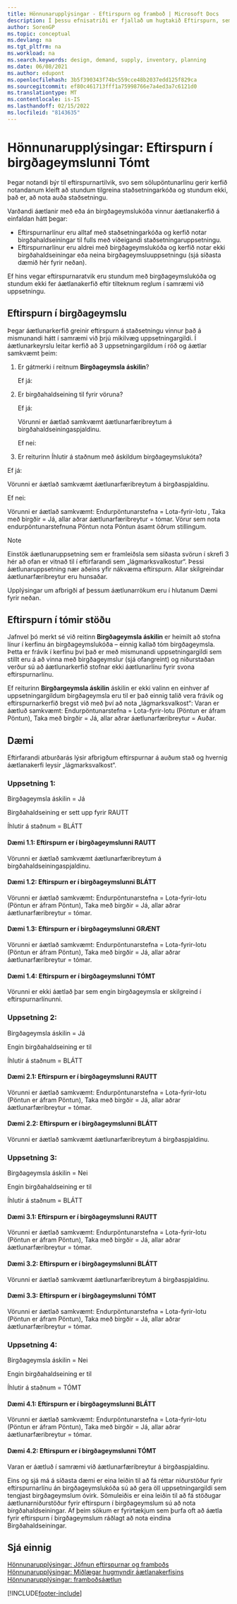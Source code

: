 ```yaml
---
title: Hönnunarupplýsingar - Eftirspurn og framboð | Microsoft Docs
description: Í þessu efnisatriði er fjallað um hugtakið Eftirspurn, sem er algengasta orðið notað yfir hvers konar vergri eftirspurn, svo sem sölupöntun og íhluti þarft frá framleiðslu röð.
author: SorenGP
ms.topic: conceptual
ms.devlang: na
ms.tgt_pltfrm: na
ms.workload: na
ms.search.keywords: design, demand, supply, inventory, planning
ms.date: 06/08/2021
ms.author: edupont
ms.openlocfilehash: 3b5f390343f74bc559cce48b2037edd125f829ca
ms.sourcegitcommit: ef80c461713fff1a75998766e7a4ed3a7c6121d0
ms.translationtype: MT
ms.contentlocale: is-IS
ms.lasthandoff: 02/15/2022
ms.locfileid: "8143635"
---
```

# <a name="design-details-demand-at-blank-location"></a>Hönnunarupplýsingar: Eftirspurn í birgðageymslunni Tómt
Þegar notandi býr til eftirspurnartilvik, svo sem sölupöntunarlínu gerir kerfið notandanum kleift að stundum tilgreina staðsetningarkóða og stundum ekki, það er, að nota auða staðsetningu.

Varðandi áætlanir með eða án birgðageymslukóða vinnur áætlanakerfið á einfaldan hátt þegar:

- Eftirspurnarlínur eru alltaf með staðsetningarkóða og kerfið notar birgðahaldseiningar til fulls með viðeigandi staðsetningaruppsetningu.
- Eftirspurnarlínur eru aldrei með birgðageymslukóða og kerfið notar ekki birgðahaldseiningar eða neina birgðageymsluuppsetningu (sjá síðasta dæmið hér fyrir neðan).

Ef hins vegar eftirspurnaratvik eru stundum með birgðageymslukóða og stundum ekki fer áætlanakerfið eftir tilteknum reglum í samræmi við uppsetningu.

## <a name="demand-at-location"></a>Eftirspurn í birgðageymslu
Þegar áætlunarkerfið greinir eftirspurn á staðsetningu vinnur það á mismunandi hátt í samræmi við þrjú mikilvæg uppsetningargildi. Í áætlunarkeyrslu leitar kerfið að 3 uppsetningargildum í röð og áætlar samkvæmt þeim:

1. Er gátmerki í reitnum **Birgðageymsla áskilin**?

    Ef já:

2. Er birgðahaldseining til fyrir vöruna?

    Ef já:

    Vörunni er áætlað samkvæmt áætlunarfæribreytum á birgðahaldseiningaspjaldinu.

    Ef nei:

3. Er reiturinn Íhlutir á staðnum með áskildum birgðageymslukóta?

  Ef já:

  Vörunni er áætlað samkvæmt áætlunarfæribreytum á birgðaspjaldinu.

  Ef nei:

  Vörunni er áætlað samkvæmt: Endurpöntunarstefna = Lota-fyrir-lotu , Taka með birgðir = Já, allar aðrar áætlunarfæribreytur = tómar. Vörur sem nota endurpöntunarstefnuna Pöntun nota Pöntun ásamt öðrum stillingum.

> [!NOTE]
> Einstök áætlunaruppsetning sem er framleiðsla sem síðasta svörun í skrefi 3 hér að ofan er vitnað til í eftirfarandi sem „lágmarksvalkostur“. Þessi áætlunaruppsetning nær aðeins yfir nákvæma eftirspurn. Allar skilgreindar áætlunarfæribreytur eru hunsaðar.

Upplýsingar um afbrigði af þessum áætlunarrökum eru í hlutanum Dæmi fyrir neðan.

## <a name="demand-at-blank-location"></a>Eftirspurn í tómir stöðu
Jafnvel þó merkt sé við reitinn **Birgðageymsla áskilin** er heimilt að stofna línur í kerfinu án birgðageymslukóða – einnig kallað tóm birgðageymsla. Þetta er frávik í kerfinu því það er með mismunandi uppsetningargildi sem stillt eru á að vinna með birgðageymslur (sjá ofangreint) og niðurstaðan verður sú að áætlunarkerfið stofnar ekki áætlunarlínu fyrir svona eftirspurnarlínu.

Ef reiturinn **Birgðargeymsla áskilin** áskilin er ekki valinn en einhver af uppsetningargildum birgðageymsla eru til er það einnig talið vera frávik og eftirspurnarkerfið bregst við með því að nota „lágmarksvalkost“: Varan er áætluð samkvæmt: Endurpöntunarstefna = Lota-fyrir-lotu (Pöntun er áfram Pöntun), Taka með birgðir = Já, allar aðrar áætlunarfæribreytur = Auðar.

## <a name="scenarios"></a>Dæmi
Eftirfarandi atburðarás lýsir afbrigðum eftirspurnar á auðum stað og hvernig áætlanakerfi leysir „lágmarksvalkost“.

### <a name="setup-1"></a>Uppsetning 1:
Birgðageymsla áskilin = Já

Birgðahaldseining er sett upp fyrir RAUTT

Íhlutir á staðnum = BLÁTT

#### <a name="case-11-demand-is-at-red-location"></a>Dæmi 1.1: Eftirspurn er í birgðageymslunni  RAUTT
Vörunni er áætlað samkvæmt áætlunarfæribreytum á birgðahaldseiningaspjaldinu.

#### <a name="case-12-demand-is-at-blue-location"></a>Dæmi 1.2: Eftirspurn er í birgðageymslunni  BLÁTT
Vörunni er áætlað samkvæmt: Endurpöntunarstefna = Lota-fyrir-lotu (Pöntun er áfram Pöntun), Taka með birgðir = Já, allar aðrar áætlunarfæribreytur = tómar.

#### <a name="case-13-demand-is-at-green-location"></a>Dæmi 1.3: Eftirspurn er í birgðageymslunni GRÆNT
Vörunni er áætlað samkvæmt: Endurpöntunarstefna = Lota-fyrir-lotu (Pöntun er áfram Pöntun), Taka með birgðir = Já, allar aðrar áætlunarfæribreytur = tómar.

#### <a name="case-14-demand-is-at-blank-location"></a>Dæmi 1.4: Eftirspurn er í birgðageymslunni TÓMT
Vörunni er ekki áætlað þar sem engin birgðageymsla er skilgreind í eftirspurnarlínunni.

### <a name="setup-2"></a>Uppsetning 2:
Birgðageymsla áskilin = Já

Engin birgðahaldseining er til

Íhlutir á staðnum = BLÁTT

#### <a name="case-21-demand-is-at-red-location"></a>Dæmi 2.1: Eftirspurn er í birgðageymslunni  RAUTT
Vörunni er áætlað samkvæmt: Endurpöntunarstefna = Lota-fyrir-lotu (Pöntun er áfram Pöntun), Taka með birgðir = Já, allar aðrar áætlunarfæribreytur = tómar.

#### <a name="case-22-demand-is-at-blue-location"></a>Dæmi 2.2: Eftirspurn er í birgðageymslunni  BLÁTT
Vörunni er áætlað samkvæmt áætlunarfæribreytum á birgðaspjaldinu.

### <a name="setup-3"></a>Uppsetning 3:
Birgðageymsla áskilin = Nei

Engin birgðahaldseining er til

Íhlutir á staðnum = BLÁTT

#### <a name="case-31-demand-is-at-red-location"></a>Dæmi 3.1: Eftirspurn er í birgðageymslunni RAUTT
Vörunni er áætlað samkvæmt: Endurpöntunarstefna = Lota-fyrir-lotu (Pöntun er áfram Pöntun), Taka með birgðir = Já, allar aðrar áætlunarfæribreytur = tómar.

#### <a name="case-32-demand-is-at-blue-location"></a>Dæmi 3.2: Eftirspurn er í birgðageymslunni  BLÁTT
Vörunni er áætlað samkvæmt áætlunarfæribreytum á birgðaspjaldinu.

#### <a name="case-33-demand-is-at-blank-location"></a>Dæmi 3.3: Eftirspurn er í birgðageymslunni TÓMT
Vörunni er áætlað samkvæmt: Endurpöntunarstefna = Lota-fyrir-lotu (Pöntun er áfram Pöntun), Taka með birgðir = Já, allar aðrar áætlunarfæribreytur = tómar.

### <a name="setup-4"></a>Uppsetning 4:
Birgðageymsla áskilin = Nei

Engin birgðahaldseining er til

Íhlutir á staðnum = TÓMT

#### <a name="case-41-demand-is-at-blue-location"></a>Dæmi 4.1: Eftirspurn er í birgðageymslunni BLÁTT
Vörunni er áætlað samkvæmt: Endurpöntunarstefna = Lota-fyrir-lotu (Pöntun er áfram Pöntun), Taka með birgðir = Já, allar aðrar áætlunarfæribreytur = tómar.

#### <a name="case-42-demand-is-at-blank-location"></a>Dæmi 4.2: Eftirspurn er í birgðageymslunni TÓMT
Varan er áætluð í samræmi við áætlunarfæribreytur á birgðaspjaldinu.

Eins og sjá má á síðasta dæmi er eina leiðin til að fá réttar niðurstöður fyrir eftirspurnarlínu án birgðageymslukóða sú að gera öll uppsetningargildi sem tengjast birgðageymslum óvirk. Sömuleiðis er eina leiðin til að fá stöðugar áætlunarniðurstöður fyrir eftirspurn í birgðageymslum sú að nota birgðahaldseiningar. Af þeim sökum er fyrirtækjum sem þurfa oft að áætla fyrir eftirspurn í birgðageymslum ráðlagt að nota eindina Birgðahaldseiningar.

## <a name="see-also"></a>Sjá einnig  
[Hönnunarupplýsingar: Jöfnun eftirspurnar og framboðs](design-details-balancing-demand-and-supply.md)   
[Hönnunarupplýsingar: Miðlægar hugmyndir áætlanakerfisins](design-details-central-concepts-of-the-planning-system.md)   
[Hönnunarupplýsingar: framboðsáætlun](design-details-supply-planning.md)


[!INCLUDE[footer-include](includes/footer-banner.md)]